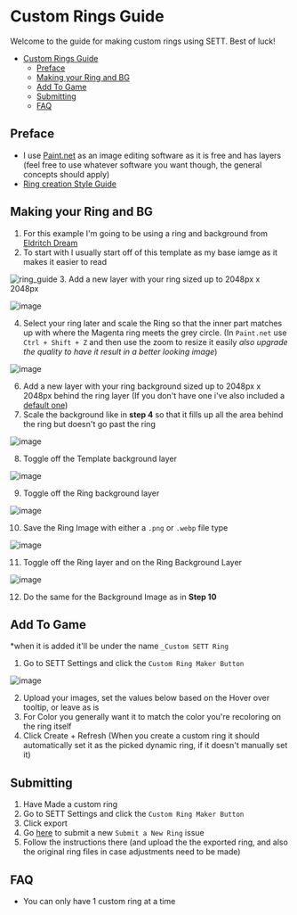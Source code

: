 # Custom Rings Guide
Welcome to the guide for making custom rings using SETT. Best of luck!
- [Custom Rings Guide](#custom-rings-guide)
  - [Preface](#preface)
  - [Making your Ring and BG](#making-your-ring-and-bg)
  - [Add To Game](#add-to-game)
  - [Submitting](#submitting)
  - [FAQ](#faq)
## Preface
- I use [Paint.net](https://www.getpaint.net/) as an image editing software as it is free and has layers (feel free to use whatever software you want though, the general concepts should apply)
- [Ring creation Style Guide](https://foundryvtt.com/article/dynamic-token-rings/)
## Making your Ring and BG
1. For this example I'm going to be using a ring and background from [Eldritch Dream](https://ko-fi.com/eldritchdream)
2. To start with I usually start off of this template as my base iamge as it makes it easier to read

![ring_guide](https://github.com/user-attachments/assets/16747cc7-9d2e-4554-b3d5-b81514bc5ce6)
3. Add a new layer with your ring sized up to 2048px x 2048px

![image](https://github.com/user-attachments/assets/e9df35e5-747d-4a17-b620-0cae65ed8cdc)

4. Select your ring later and scale the Ring so that the inner part matches up with where the Magenta ring meets the grey circle. (In `Paint.net` use `Ctrl + Shift + Z` and then use the zoom to resize it easily _also upgrade the quality to have it result in a better looking image_)

![image](https://github.com/user-attachments/assets/60989abe-7570-4ab9-8e83-58cc1e6ed94c)

6. Add a new layer with your ring background sized up to 2048px x 2048px behind the ring layer (If you don't have one i've also included a [default one](https://raw.githubusercontent.com/ChasarooniZ/More-Dynamic-Token-Rings/master/tutorial/ring_background_DEFAULT.webp))
7. Scale the background like in **step 4** so that it fills up all the area behind the ring but doesn't go past the ring

![image](https://github.com/user-attachments/assets/dec474c0-6a02-4387-8d48-73864c71c4a4)

8. Toggle off the Template background layer

![image](https://github.com/user-attachments/assets/6a7be843-b9cc-4190-bd30-0606b0301c99)

9. Toggle off the Ring background layer

![image](https://github.com/user-attachments/assets/631463bd-59df-478c-97d7-0bd7b558bee8)

10. Save the Ring Image with either a `.png` or `.webp` file type

![image](https://github.com/user-attachments/assets/68f692af-c955-4f6b-a8c7-465783177294)

11. Toggle off the Ring layer and on the Ring Background Layer

![image](https://github.com/user-attachments/assets/76d94216-09a1-40cb-a5c1-36a941355bf2)

12. Do the same for the Background Image as in **Step 10**

## Add To Game
*when it is added it'll be under the name `_Custom SETT Ring`
1. Go to SETT Settings and click the `Custom Ring Maker Button`

![image](https://github.com/user-attachments/assets/630865be-7a79-4e3f-936c-03d8f9036f0e)

2. Upload your images, set the values below based on the Hover over tooltip, or leave as is
3. For Color you generally want it to match the color you're recoloring on the ring itself
4. Click Create + Refresh (When you create a custom ring it should automatically set it as the picked dynamic ring, if it doesn't manually set it)

## Submitting
1. Have Made a custom ring
2. Go to SETT Settings and click the `Custom Ring Maker Button`
3. Click export
4. Go [here](https://github.com/ChasarooniZ/More-Dynamic-Token-Rings/issues/new/choose) to submit a new `Submit a New Ring` issue
5. Follow the instructions there (and upload the the exported ring, and also the original ring files in case adjustments need to be made)

## FAQ
- You can only have 1 custom ring at a time
